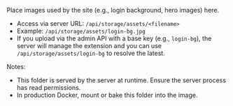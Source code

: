 Place images used by the site (e.g., login background, hero images) here.

- Access via server URL: `/api/storage/assets/<filename>`
- Example: `/api/storage/assets/login-bg.jpg`
- If you upload via the admin API with a base key (e.g., `login-bg`), the server will manage the extension and you can use `/api/storage/assets/login-bg` to resolve the latest.

Notes:
- This folder is served by the server at runtime. Ensure the server process has read permissions.
- In production Docker, mount or bake this folder into the image.
